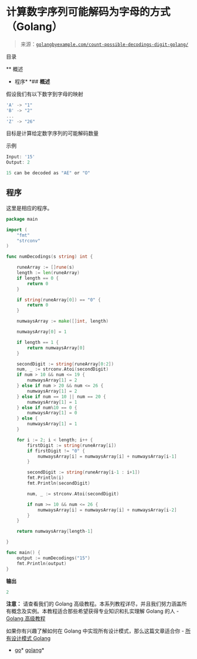 <!--yml

类别：未分类

日期：2024-10-13 06:47:48

-->

# 计算数字序列可能解码为字母的方式（Golang）

> 来源：[`golangbyexample.com/count-possible-decodings-digit-golang/`](https://golangbyexample.com/count-possible-decodings-digit-golang/)

目录

**   概述

+   程序*  *## **概述**

假设我们有以下数字到字母的映射

```go
'A' -> "1"
'B' -> "2"
...
'Z' -> "26"
```

目标是计算给定数字序列的可能解码数量

示例

```go
Input: '15'
Output: 2

15 can be decoded as "AE" or "O"
```

## **程序**

这里是相应的程序。

```go
package main

import (
	"fmt"
	"strconv"
)

func numDecodings(s string) int {

	runeArray := []rune(s)
	length := len(runeArray)
	if length == 0 {
		return 0
	}

	if string(runeArray[0]) == "0" {
		return 0
	}

	numwaysArray := make([]int, length)

	numwaysArray[0] = 1

	if length == 1 {
		return numwaysArray[0]
	}

	secondDigit := string(runeArray[0:2])
	num, _ := strconv.Atoi(secondDigit)
	if num > 10 && num <= 19 {
		numwaysArray[1] = 2
	} else if num > 20 && num <= 26 {
		numwaysArray[1] = 2
	} else if num == 10 || num == 20 {
		numwaysArray[1] = 1
	} else if num%10 == 0 {
		numwaysArray[1] = 0
	} else {
		numwaysArray[1] = 1
	}

	for i := 2; i < length; i++ {
		firstDigit := string(runeArray[i])
		if firstDigit != "0" {
			numwaysArray[i] = numwaysArray[i] + numwaysArray[i-1]
		}

		secondDigit := string(runeArray[i-1 : i+1])
		fmt.Println(i)
		fmt.Println(secondDigit)

		num, _ := strconv.Atoi(secondDigit)

		if num >= 10 && num <= 26 {
			numwaysArray[i] = numwaysArray[i] + numwaysArray[i-2]
		}
	}

	return numwaysArray[length-1]

}

func main() {
	output := numDecodings("15")
	fmt.Println(output)
}
```

**输出**

```go
2
```

**注意：** 请查看我们的 Golang 高级教程。本系列教程详尽，并且我们努力涵盖所有概念及实例。本教程适合那些希望获得专业知识和扎实理解 Golang 的人 - [Golang 高级教程](https://golangbyexample.com/golang-comprehensive-tutorial/)

如果你有兴趣了解如何在 Golang 中实现所有设计模式，那么这篇文章适合你 - [所有设计模式 Golang](https://golangbyexample.com/all-design-patterns-golang/)

+   [go](https://golangbyexample.com/tag/go/)*   [golang](https://golangbyexample.com/tag/golang/)*
